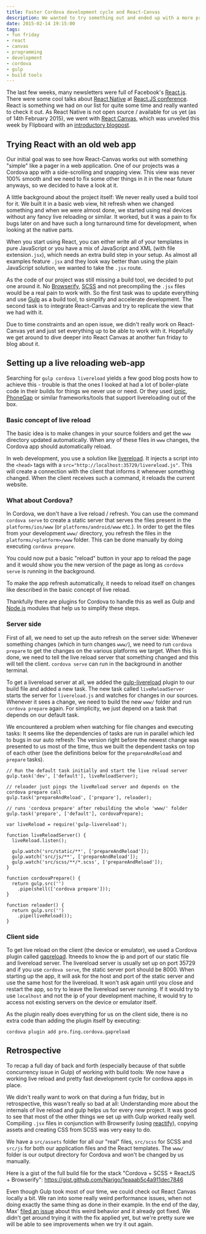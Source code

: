 ```yaml
---
title: Faster Cordova development cycle and React-Canvas
description: We wanted to try something out and ended up with a more productive development environment.
date: 2015-02-14 19:15:00
tags:
- fun friday
- react
- canvas
- programming
- development
- cordova
- gulp
- build tools
---
```

The last few weeks, many newsletters were full of Facebook's [React.js](http://facebook.github.io/react/). There were some cool talks about [React Native](https://www.youtube.com/watch?v=KVZ-P-ZI6W4) at [React.JS conference](http://conf.reactjs.com/). React is something we had on our list for quite some time and really wanted to check it out. As React Native is not open source / available for us yet (as of 14th February 2015), we went with [React Canvas](https://github.com/Flipboard/react-canvas), which was unveiled this week by Flipboard with an [introductory blogpost](http://engineering.flipboard.com/2015/02/mobile-web/).

## Trying React with an old web app

Our initial goal was to see how React-Canvas works out with something "simple" like a pager in a web application. One of our projects was a Cordova app with a side-scrolling and snapping view. This view was never 100% smooth and we need to fix some other things in it in the near future anyways, so we decided to have a look at it.

A little background about the project itself: We never really used a build tool for it. We built it in a basic web view, hit refresh when we changed something and when we were almost done, we started using real devices without any fancy live reloading or similar. It worked, but it was a pain to fix bugs later on and have such a long turnaround time for development, when looking at the native parts.

When you start using React, you can either write all of your templates in pure JavaScript or you have a mix of JavaScript and XML (with file extension`.jsx`), which needs an extra build step in your setup. As almost all examples feature `.jsx` and they look way better than using the plain JavaScript solution, we wanted to take the `.jsx` route.

As the code of our project was still missing a build tool, we decided to put one around it. No [Browserify](http://browserify.org/), [SCSS](http://sass-lang.com/guide) and not precompiling the `.jsx` files would be a real pain to work with. So the first task was to update everything and use [Gulp](http://gulpjs.com/) as a build tool, to simplify and accelerate development. The second task is to integrate React-Canvas and try to replicate the view that we had with it.

Due to time constraints and an open issue, we didn't really work on React-Canvas yet and just set everything up to be able to work with it. Hopefully we get around to dive deeper into React Canvas at another fun friday to blog about it.

## Setting up a live reloading web-app

Searching for `gulp cordova livereload` yields a few good blog posts how to achieve this - trouble is that the ones I looked at had a lot of boiler-plate code in their builds for things we never use or need. Or they used [ionic](http://ionicframework.com/), [PhoneGap](http://phonegap.com/) or similar frameworks/tools that support livereloading out of the box.

### Basic concept of live reload

The basic idea is to make changes in your source folders and get the `www` directory updated automatically. When any of these files in `www` changes, the Cordova app should automatically reload.

In web development, you use a solution like [livereload](http://livereload.com/). It injects a script into the `<head>` tags with a `src="http://localhost:35729/livereload.js"`. This will create a connection with the client that informs it whenever something changed. When the client receives such a command, it reloads the current website.

### What about Cordova?

In Cordova, we don't have a live reload / refresh. You can use the command `cordova serve` to create a static server that serves the files present in the `platforms/ios/www` (or `platforms/android/www` etc.). In order to get the files from your development `www/` directory, you refresh the files in the `platforms/<platform>/www` folder. This can be done manually by doing executing `cordova prepare`.

You could now put a basic "reload" button in your app to reload the page and it would show you the new version of the page as long as `cordova serve` is running in the background.

To make the app refresh automatically, it needs to reload itself on changes like described in the basic concept of live reload.

Thankfully there are plugins for Cordova to handle this as well as Gulp and [Node.js](http://nodejs.org/) modules that help us to simplify these steps.

### Server side

First of all, we need to set up the auto refresh on the server side: Whenever something changes (which in turn changes `www/`), we need to run `cordova prepare` to get the changes on the various platforms we target. When this is done, we need to tell the live reload server that something changed and this will tell the client. `cordova serve` can run in the background in another terminal.

To get a livereload server at all, we added the [gulp-livereload](https://github.com/vohof/gulp-livereload) plugin to our build file and added a new task. The new task called `liveReloadServer` starts the server for `livereload.js` and watches for changes in our sources. Whenever it sees a change, we need to build the new `www/` folder and run `cordova prepare` again. For simplicity, we just depend on a task that depends on our default task.

We encountered a problem when watching for file changes and executing tasks: It seems like the dependencies of tasks are run in parallel which led to bugs in our auto refresh: The version right before the newest change was presented to us most of the time, thus we built the dependent tasks on top of each other (see the definitions below for the `prepareAndReload` and `prepare` tasks).

```
// Run the default task initially and start the live reload server
gulp.task('dev', ['default'], liveReloadServer);

// reloader just pings the liveReload server and depends on the cordova prepare call
gulp.task('prepareAndReload', ['prepare'], reloader);

// runs 'cordova prepare' after rebuilding the whole 'www/' folder
gulp.task('prepare', ['default'], cordovaPrepare);

var liveReload = require('gulp-livereload');

function liveReloadServer() {
  liveReload.listen();

  gulp.watch('src/static/**', ['prepareAndReload']);
  gulp.watch('src/js/**', ['prepareAndReload']);
  gulp.watch('src/scss/**/*.scss', ['prepareAndReload']);
}

function cordovaPrepare() {
  return gulp.src('')
    .pipe(shell(['cordova prepare']));
}

function reloader() {
  return gulp.src('')
    .pipe(liveReload());
}
```

### Client side

To get live reload on the client (the device or emulator), we used a Cordova plugin called [gapreload](https://github.com/fingerproof/cordova-plugin-gapreload). Itneeds to know the ip and port of our static file and livereload server. The livereload server is usually set up on port 35729 and if you use `cordova serve`, the static server port should be 8000. When starting up the app, it will ask for the host and port of the static server and use the same host for the livereload. It won't ask again until you close and restart the app, so try to leave the livereload server running. If it would try to use `localhost` and not the ip of your development machine, it would try to access not existing servers on the device or emulator itself.

As the plugin really does everything for us on the client side, there is no extra code than adding the plugin itself by executing:

```
cordova plugin add pro.fing.cordova.gapreload
```

## Retrospective

To recap a full day of back and forth (especially because of that subtle concurrency issue in Gulp) of working with build tools: We now have a working live reload and pretty fast development cycle for cordova apps in place.

We didn't really want to work on that during a fun friday, but in retrospective, this wasn't really so bad at all: Understanding more about the internals of live reload and gulp helps us for every new project. It was good to see that most of the other things we set up with Gulp worked really well. Compiling `.jsx` files in conjunction with Browserify (using [reactify](https://github.com/andreypopp/reactify)), copying assets and creating CSS from SCSS was very easy to do.

We have a `src/assets` folder for all our "real" files, `src/scss` for SCSS and `src/js` for both our application files and the React templates. The `www/` folder is our output directory for Cordova and won't be changed by us manually.

Here is a gist of the full build file for the stack "Cordova + SCSS + ReactJS + Browserify": https://gist.github.com/Narigo/1eaaab5c4a911dec7846

Even though Gulp took most of our time, we could check out React Canvas locally a bit. We ran into some really weird performance issues, when not doing exactly the same thing as done in their example. In the end of the day, Max' [filed an issue](https://github.com/Flipboard/react-canvas/issues/25) about this weird behavior and it already got fixed. We didn't get around trying it with the fix applied yet, but we're pretty sure we will be able to see improvements when we try it out again.